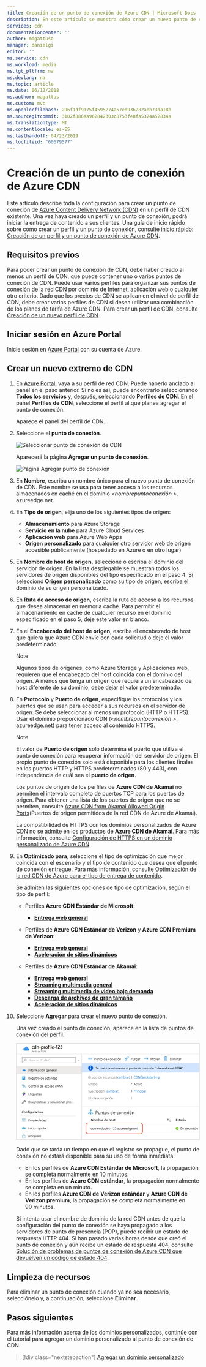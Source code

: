 ```yaml
---
title: Creación de un punto de conexión de Azure CDN | Microsoft Docs
description: En este artículo se muestra cómo crear un nuevo punto de conexión de Azure Content Delivery Network (CDN), incluida la configuración avanzada.
services: cdn
documentationcenter: ''
author: mdgattuso
manager: danielgi
editor: ''
ms.service: cdn
ms.workload: media
ms.tgt_pltfrm: na
ms.devlang: na
ms.topic: article
ms.date: 06/12/2018
ms.author: magattus
ms.custom: mvc
ms.openlocfilehash: 296f1df9175f4595274a57ed936282abb73da18b
ms.sourcegitcommit: 3102f886aa962842303c8753fe8fa5324a52834a
ms.translationtype: MT
ms.contentlocale: es-ES
ms.lasthandoff: 04/23/2019
ms.locfileid: "60679577"
---
```

# <a name="create-an-azure-cdn-endpoint"></a>Creación de un punto de conexión de Azure CDN
Este artículo describe toda la configuración para crear un punto de conexión de [Azure Content Delivery Network (CDN)](cdn-overview.md) en un perfil de CDN existente. Una vez haya creado un perfil y un punto de conexión, podrá iniciar la entrega de contenido a sus clientes. Una guía de inicio rápido sobre cómo crear un perfil y un punto de conexión, consulte [inicio rápido: Creación de un perfil y un punto de conexión de Azure CDN](cdn-create-new-endpoint.md).

## <a name="prerequisites"></a>Requisitos previos
Para poder crear un punto de conexión de CDN, debe haber creado al menos un perfil de CDN, que puede contener uno o varios puntos de conexión de CDN. Puede usar varios perfiles para organizar sus puntos de conexión de la red CDN por dominio de Internet, aplicación web o cualquier otro criterio. Dado que los precios de CDN se aplican en el nivel de perfil de CDN, debe crear varios perfiles de CDN si desea utilizar una combinación de los planes de tarifa de Azure CDN. Para crear un perfil de CDN, consulte [Creación de un nuevo perfil de CDN](cdn-create-new-endpoint.md#create-a-new-cdn-profile).

## <a name="log-in-to-the-azure-portal"></a>Iniciar sesión en Azure Portal
Inicie sesión en [Azure Portal](https://portal.azure.com) con su cuenta de Azure.

## <a name="create-a-new-cdn-endpoint"></a>Crear un nuevo extremo de CDN

1. En [Azure Portal](https://portal.azure.com), vaya a su perfil de red CDN. Puede haberlo anclado al panel en el paso anterior. Si no es así, puede encontrarlo seleccionando **Todos los servicios** y, después, seleccionando **Perfiles de CDN**. En el panel **Perfiles de CDN**, seleccione el perfil al que planea agregar el punto de conexión. 
   
    Aparece el panel del perfil de CDN.

2. Seleccione el **punto de conexión**.
   
    ![Seleccionar punto de conexión de CDN](./media/cdn-create-endpoint-how-to/cdn-select-endpoint.png)
   
    Aparecerá la página **Agregar un punto de conexión**.
   
    ![Página Agregar punto de conexión](./media/cdn-create-endpoint-how-to/cdn-add-endpoint-page.png)

3. En **Nombre**, escriba un nombre único para el nuevo punto de conexión de CDN. Este nombre se usa para tener acceso a los recursos almacenados en caché en el dominio  _\<nombrepuntoconexión >_. azureedge.net.

4. En **Tipo de origen**, elija uno de los siguientes tipos de origen: 
   - **Almacenamiento** para Azure Storage
   - **Servicio en la nube** para Azure Cloud Services
   - **Aplicación web** para Azure Web Apps
   - **Origen personalizado** para cualquier otro servidor web de origen accesible públicamente (hospedado en Azure o en otro lugar)

5. En **Nombre de host de origen**, seleccione o escriba el dominio del servidor de origen. En la lista desplegable se muestran todos los servidores de origen disponibles del tipo especificado en el paso 4. Si seleccionó **Origen personalizado** como su tipo de origen, escriba el dominio de su origen personalizado.
    
6. En **Ruta de acceso de origen**, escriba la ruta de acceso a los recursos que desea almacenar en memoria caché. Para permitir el almacenamiento en caché de cualquier recurso en el dominio especificado en el paso 5, deje este valor en blanco.
    
7. En el **Encabezado del host de origen**, escriba el encabezado de host que quiera que Azure CDN envíe con cada solicitud o deje el valor predeterminado.
   
   > [!NOTE]
   > Algunos tipos de orígenes, como Azure Storage y Aplicaciones web, requieren que el encabezado del host coincida con el dominio del origen. A menos que tenga un origen que requiera un encabezado de host diferente de su dominio, debe dejar el valor predeterminado.
   > 
    
8. En **Protocolo** y **Puerto de origen**, especifique los protocolos y los puertos que se usan para acceder a sus recursos en el servidor de origen. Se debe seleccionar al menos un protocolo (HTTP o HTTPS). Usar el dominio proporcionado CDN (_\<nombrepuntoconexión >_. azureedge.net) para tener acceso al contenido HTTPS. 
   
   > [!NOTE]
   > El valor de **Puerto de origen** solo determina el puerto que utiliza el punto de conexión para recuperar información del servidor de origen. El propio punto de conexión solo está disponible para los clientes finales en los puertos HTTP y HTTPS predeterminados (80 y 443), con independencia de cuál sea el **puerto de origen**.  
   > 
   > Los puntos de origen de los perfiles de **Azure CDN de Akamai** no permiten el intervalo completo de puertos TCP para los puertos de origen. Para obtener una lista de los puertos de origen que no se permiten, consulte [Azure CDN from Akamai Allowed Origin Ports](/previous-versions/azure/mt757337(v=azure.100))(Puertos de origen permitidos de la red CDN de Azure de Akamai).  
   > 
   > La compatibilidad de HTTPS con los dominios personalizados de Azure CDN no se admite en los productos de **Azure CDN de Akamai**. Para más información, consulte [Configuración de HTTPS en un dominio personalizado de Azure CDN](cdn-custom-ssl.md).
    
9. En **Optimizado para**, seleccione el tipo de optimización que mejor coincida con el escenario y el tipo de contenido que desea que el punto de conexión entregue. Para más información, consulte [Optimización de la red CDN de Azure para el tipo de entrega de contenido](cdn-optimization-overview.md).

    Se admiten las siguientes opciones de tipo de optimización, según el tipo de perfil:
    - Perfiles **Azure CDN Estándar de Microsoft**:
       - [**Entrega web general**](cdn-optimization-overview.md#general-web-delivery)

    - Perfiles de **Azure CDN Estándar de Verizon** y **Azure CDN Premium de Verizon**:
       - [**Entrega web general**](cdn-optimization-overview.md#general-web-delivery)
       - [**Aceleración de sitios dinámicos**](cdn-optimization-overview.md#dynamic-site-acceleration)

    - Perfiles de **Azure CDN Estándar de Akamai**:
       - [**Entrega web general**](cdn-optimization-overview.md#general-web-delivery)
       - [**Streaming multimedia general**](cdn-optimization-overview.md#general-media-streaming)
       - [**Streaming multimedia de video bajo demanda**](cdn-optimization-overview.md#video-on-demand-media-streaming)
       - [**Descarga de archivos de gran tamaño**](cdn-optimization-overview.md#large-file-download)
       - [**Aceleración de sitios dinámicos**](cdn-optimization-overview.md#dynamic-site-acceleration)

10. Seleccione **Agregar** para crear el nuevo punto de conexión.
   
    Una vez creado el punto de conexión, aparece en la lista de puntos de conexión del perfil.
    
    ![Punto de conexión de CDN](./media/cdn-create-new-endpoint/cdn-endpoint-success.png)
    
    Dado que se tarda un tiempo en que el registro se propague, el punto de conexión no estará disponible para su uso de forma inmediata: 
    - En los perfiles de **Azure CDN Estándar de Microsoft**, la propagación se completa normalmente en 10 minutos. 
    - En los perfiles de **Azure CDN estándar**, la propagación normalmente se completa en un minuto. 
    - En los perfiles **Azure CDN de Verizon estándar** y **Azure CDN de Verizon premium**, la propagación se completa normalmente en 90 minutos. 
   
    Si intenta usar el nombre de dominio de la red CDN antes de que la configuración del punto de conexión se haya propagado a los servidores de punto de presencia (POP), puede recibir un estado de respuesta HTTP 404. Si han pasado varias horas desde que creó el punto de conexión y aún recibe un estado de respuesta 404, consulte [Solución de problemas de puntos de conexión de Azure CDN que devuelven un código de estado 404](cdn-troubleshoot-endpoint.md).

## <a name="clean-up-resources"></a>Limpieza de recursos
Para eliminar un punto de conexión cuando ya no sea necesario, selecciónelo y, a continuación, seleccione **Eliminar**. 

## <a name="next-steps"></a>Pasos siguientes
Para más información acerca de los dominios personalizados, continúe con el tutorial para agregar un dominio personalizado al punto de conexión de CDN.

> [!div class="nextstepaction"]
> [Agregar un dominio personalizado](cdn-map-content-to-custom-domain.md)


